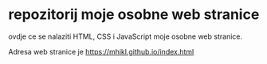 # repozitorij moje osobne web stranice

ovdje ce se nalaziti HTML, CSS i JavaScript moje osobne web stranice.

Adresa web stranice je https://mhikl.github.io/index.html